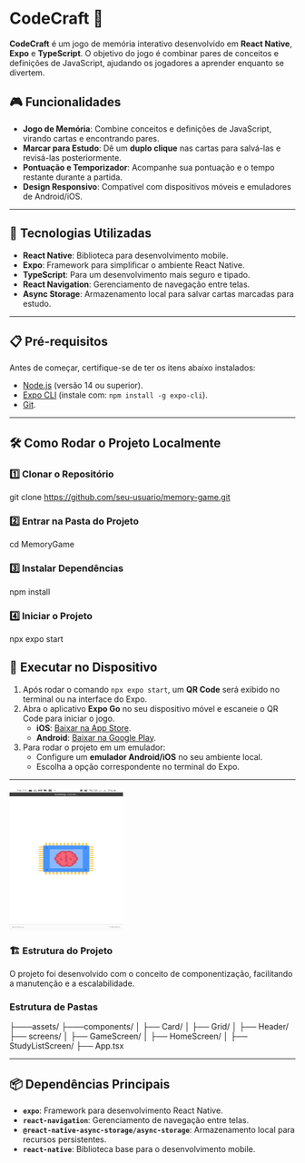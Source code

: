 # CodeCraft 🧠  
**CodeCraft** é um jogo de memória interativo desenvolvido em **React Native**, **Expo** e **TypeScript**. O objetivo do jogo é combinar pares de conceitos e definições de JavaScript, ajudando os jogadores a aprender enquanto se divertem.

## 🎮 Funcionalidades  
- **Jogo de Memória**: Combine conceitos e definições de JavaScript, virando cartas e encontrando pares.  
- **Marcar para Estudo**: Dê um **duplo clique** nas cartas para salvá-las e revisá-las posteriormente.  
- **Pontuação e Temporizador**: Acompanhe sua pontuação e o tempo restante durante a partida.  
- **Design Responsivo**: Compatível com dispositivos móveis e emuladores de Android/iOS.  

---

## 🚀 Tecnologias Utilizadas  
- **React Native**: Biblioteca para desenvolvimento mobile.  
- **Expo**: Framework para simplificar o ambiente React Native.  
- **TypeScript**: Para um desenvolvimento mais seguro e tipado.  
- **React Navigation**: Gerenciamento de navegação entre telas.  
- **Async Storage**: Armazenamento local para salvar cartas marcadas para estudo.

---

## 📋 Pré-requisitos  
Antes de começar, certifique-se de ter os itens abaixo instalados:  
- [Node.js](https://nodejs.org/) (versão 14 ou superior).  
- [Expo CLI](https://docs.expo.dev/get-started/installation/) (instale com: `npm install -g expo-cli`).  
- [Git](https://git-scm.com/).  

---

## 🛠️ Como Rodar o Projeto Localmente  

### 1️⃣ Clonar o Repositório  

git clone https://github.com/seu-usuario/memory-game.git

### 2️⃣ Entrar na Pasta do Projeto

cd MemoryGame

### 3️⃣ Instalar Dependências

npm install

### 4️⃣ Iniciar o Projeto

npx expo start

## 📱 Executar no Dispositivo  

1. Após rodar o comando `npx expo start`, um **QR Code** será exibido no terminal ou na interface do Expo.  
2. Abra o aplicativo **Expo Go** no seu dispositivo móvel e escaneie o QR Code para iniciar o jogo.  
   - **iOS**: [Baixar na App Store](https://apps.apple.com/).  
   - **Android**: [Baixar na Google Play](https://play.google.com/).  
3. Para rodar o projeto em um emulador:  
   - Configure um **emulador Android/iOS** no seu ambiente local.  
   - Escolha a opção correspondente no terminal do Expo.  

---

<img src="./assets/init.jpg" alt="Captura de Tela do Jogo" width="200" height="250">



### 🏗️ Estrutura do Projeto

O projeto foi desenvolvido com o conceito de componentização, facilitando a manutenção e a escalabilidade.

### Estrutura de Pastas

├───assets/
├───components/
│   ├── Card/
│   ├── Grid/
│   ├── Header/
├── screens/
│   ├── GameScreen/
│   ├── HomeScreen/
│   ├── StudyListScreen/
├── App.tsx

---

## 📦 Dependências Principais  

- **`expo`**: Framework para desenvolvimento React Native.  
- **`react-navigation`**: Gerenciamento de navegação entre telas.  
- **`@react-native-async-storage/async-storage`**: Armazenamento local para recursos persistentes.  
- **`react-native`**: Biblioteca base para o desenvolvimento mobile.  
